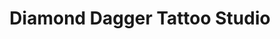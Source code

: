 ---
title: "Diamond Dagger Tattoo Studio"
url: /pasadena/diamond-dagger-tattoo-studio/
shop: tattoo
---